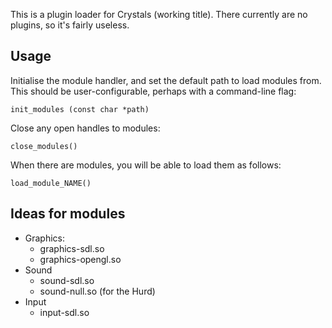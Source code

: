 This is a plugin loader for Crystals (working title). There currently are no plugins, so it's fairly useless.

Usage
-----

Initialise the module handler, and set the default path to load modules from. This should be user-configurable, perhaps with a command-line flag:

    init_modules (const char *path)

Close any open handles to modules:

    close_modules()

When there are modules, you will be able to load them as follows:

    load_module_NAME()

Ideas for modules
-----------------

 * Graphics:
   * graphics-sdl.so
   * graphics-opengl.so
 * Sound
   * sound-sdl.so
   * sound-null.so (for the Hurd)
 * Input
   * input-sdl.so

